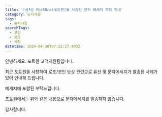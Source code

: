 ```yaml
---
title: '[공지] PortOne(포트원)을 사칭한 문자 메세지 주의 안내'
category: 공지사항
tags:
  - 공지사항
searchTags:
  - 코인
  - 로또
  - 사칭
datetime: 2024-04-30T07:22:27.400Z
---
```


안녕하세요. 포트원 고객지원팀입니다.

최근 포트원을 사칭하여 로또/코인 보상 관련으로 유선 및 문자메세지가 발송된 사례가 있어 안내해 드립니다.

메세지에 포함된  <Highlight text="사이트 링크로 접속하시거나, 유선통화 시 개인정보 및 금융 정보 유출 피해가 발생될 수 있으니 각별한 주의" /> 부탁드립니다.

포트원에서는 위와 같은 내용으로 문자메세지를 발송하지 않습니다.

감사합니다.
